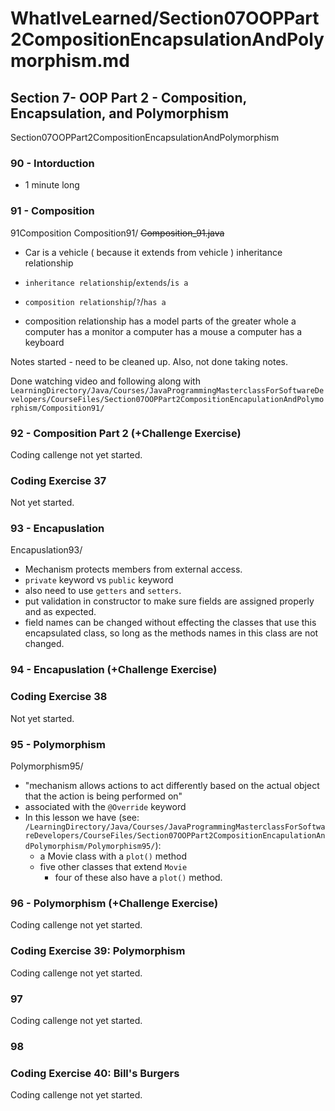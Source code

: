 # WhatIveLearned/Section07OOPPart2CompositionEncapsulationAndPolymorphism.md

<!-- used this to populate the video titles https://docs.google.com/spreadsheets/d/1T5__se_ChZxoXZvkZaOl9QkjPdeYXxXMbDBR9tFP__k/edit#gid=656806513 -->


## Section 7- OOP Part 2 - Composition, Encapsulation, and Polymorphism

Section07OOPPart2CompositionEncapsulationAndPolymorphism
### 90 - Intorduction
* 1 minute long

### 91 - Composition
91Composition
Composition91/
~~Composition_91.java~~

* Car is a vehicle ( because it extends from vehicle ) inheritance relationship
* `inheritance relationship`/`extends`/`is a`

* `composition relationship`/`?`/`has a`
* composition relationship has a
model parts of the greater whole
a computer has a monitor
a computer has a mouse
a computer has a keyboard

Notes started - need to be cleaned up.
Also, not done taking notes.

Done watching video and following along with `LearningDirectory/Java/Courses/JavaProgrammingMasterclassForSoftwareDevelopers/CourseFiles/Section07OOPPart2CompositionEncapulationAndPolymorphism/Composition91/`

### 92 - Composition Part 2 (+Challenge Exercise)
Coding callenge not yet started.

### Coding Exercise 37
Not yet started.

### 93 - Encapuslation
Encapuslation93/
* Mechanism protects members from external access.
* `private` keyword vs `public` keyword
* also need to use `getters` and `setters`.
* put validation in constructor to make sure fields are assigned properly and as expected.
* field names can be changed without effecting the classes that use this encapsulated class, so long as the methods names in this class are not changed.


### 94 - Encapuslation (+Challenge Exercise)

### Coding Exercise 38
Not yet started.

### 95 - Polymorphism
Polymorphism95/
* "mechanism allows actions to act differently based on the actual object that the action is being performed on"
* associated with the `@Override` keyword
* In this lesson we have (see: `/LearningDirectory/Java/Courses/JavaProgrammingMasterclassForSoftwareDevelopers/CourseFiles/Section07OOPPart2CompositionEncapulationAndPolymorphism/Polymorphism95/`):
    * a Movie class with a `plot()` method
    * five other classes that extend `Movie`
        * four of these also have a `plot()` method.

### 96 - Polymorphism (+Challenge Exercise)
Coding callenge not yet started.

### Coding Exercise 39: Polymorphism
Coding callenge not yet started.

### 97
Coding callenge not yet started.

### 98

### Coding Exercise 40: Bill's Burgers
Coding callenge not yet started.